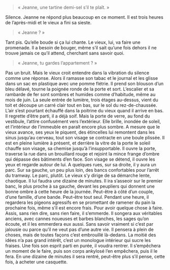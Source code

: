 > « Jeanne, une tartine demi-sel s’il te plaît. »

Silence. Jeanne ne répond plus beaucoup en ce moment. Il est trois heures de l’après-midi et le vieux a fini sa sieste.

> « Jeanne ? »

Tant pis. Qu’elle boude si ça lui chante. Le vieux, lui, va faire une promenade. Il a besoin de bouger, même s’il sait qu’une fois dehors il ne trouve jamais ce qu’il attend, cherchant sans savoir quoi.

>« Jeanne, tu gardes l’appartement ? »

Pas un bruit. Mais le vieux croit entendre dans la vibration du silence comme une réponse. Alors il ramasse son tabac et le journal et les glisse dans un sac en plastique avec une pomme flétrie. Il prend son blouson d’un bleu délavé, tourne la poignée ronde de la porte et sort. L’escalier et sa rambarde de fer sont sombres et humides comme d’habitude, même au mois de juin. La seule entrée de lumière, trois étages au-dessus, vient du toit et découpe un carré clair tout en bas, sur le sol du rez-de-chaussée. L’air s’est pourtant échauffé dans la poitrine du vieux quand il arrive en bas. Il regrette d’être parti, il a déjà soif. Mais la porte de verre, au fond du vestibule, l’attire confusément vers l’extérieur. Elle brille, inondée de soleil, et l’intérieur de l’immeuble en paraît encore plus sombre. A mesure que le vieux avance, ses yeux le piquent, des étincelles lui remontent dans les sinus jusqu’au cerveau, tout son visage se contracte en une boule plissée. Il est en pleine lumière à présent, et derrière la vitre de la porte le soleil chauffe son visage, sa chemise jusqu’à l’insupportable. Il ouvre la porte, traverse la rue dans un brouillard rouge et rejoint la mince frange d’ombre qui dépasse des bâtiments d’en face. Son visage se détend, il ouvre les yeux et regarde autour de lui. A quelques rues, sur sa droite, il y aura un parc. Sur sa gauche, un peu plus loin, des bancs confortables pour l’arrêt du tramway. Le parc, plutôt. Le vieux s’y dirige de sa démarche lente, chaotique. Il lui faudra une dizaine de minutes. Il ira s’asseoir sur le premier banc, le plus proche à sa gauche, devant les peupliers qui donnent une bonne ombre à cette heure de la journée. Peut-être à côté d’un couple, d’une famille, d’une bande. Peut-être tout seul. Pendant une heure, il regardera les pigeons agressifs en se promettant de ramener du pain la prochaine fois, même s’il est encore frais. Pour avoir quelque chose à faire. Assis, sans rien dire, sans rien faire, il s’emmerde. Il songera aux véritables anciens, avec cannes noueuses et barbes blanches, les sages qu’on écoute, et il les emmerdera eux aussi. Sans savoir vraiment si c’est par jalousie ou parce qu’il ne veut pas d’une autre vie. Il pensera à plein de choses, mais de toutes façons c’est embrouillé là-dedans. La moitié des idées n’a pas grand intérêt, c’est un monologue intérieur qui sucre les fraises. Une fois son esprit parti en purée, il voudra rentrer. Il s’empêchera un moment de le faire, puis son corps ankylosé l’en empêchera, puis il le fera. En une dizaine de minutes il sera rentré, peut-être plus s’il pense, cette fois, à acheter une casquette.
